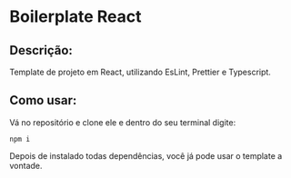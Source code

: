 # Boilerplate React


## Descrição:
Template de projeto em React, utilizando EsLint, Prettier e Typescript.

## Como usar:
Vá no repositório e clone ele e dentro do seu terminal digite:

`npm i`

Depois de instalado todas dependências, você já pode usar o template a vontade.